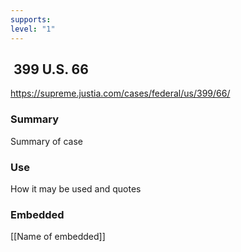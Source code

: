 ```yaml
---
supports: 
level: "1"
---
```

##  399 U.S. 66

https://supreme.justia.com/cases/federal/us/399/66/

### Summary

Summary of case

### Use

How it may be used and quotes

### Embedded

[[Name of embedded]]